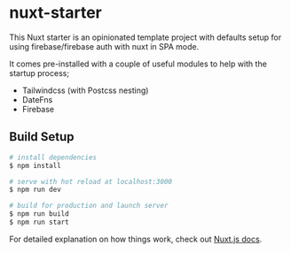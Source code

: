 # nuxt-starter

This Nuxt starter is an opinionated template project with defaults setup for using firebase/firebase auth with nuxt in SPA mode.

It comes pre-installed with a couple of useful modules to help with the startup process;

- Tailwindcss (with Postcss nesting)
- DateFns
- Firebase

## Build Setup

```bash
# install dependencies
$ npm install

# serve with hot reload at localhost:3000
$ npm run dev

# build for production and launch server
$ npm run build
$ npm run start
```

For detailed explanation on how things work, check out [Nuxt.js docs](https://nuxtjs.org).
